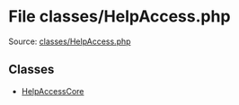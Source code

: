 File classes/HelpAccess.php
=========

Source: [classes/HelpAccess.php](https://github.com/PrestaShop/PrestaShop/blob/1.5.0.9/classes/HelpAccess.php)


Classes
-------

* [HelpAccessCore](class.HelpAccessCore.md)

